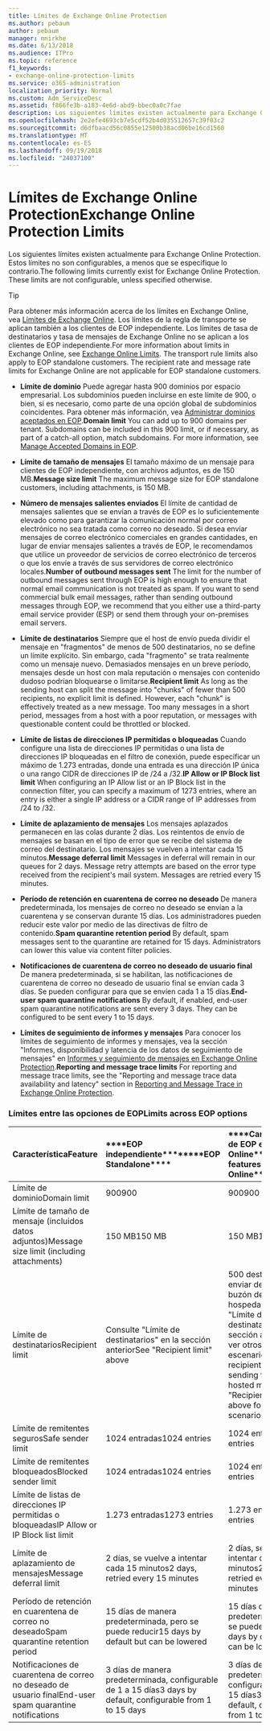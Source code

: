 ```yaml
---
title: Límites de Exchange Online Protection
ms.author: pebaum
author: pebaum
manager: mnirkhe
ms.date: 6/13/2018
ms.audience: ITPro
ms.topic: reference
f1_keywords:
- exchange-online-protection-limits
ms.service: o365-administration
localization_priority: Normal
ms.custom: Adm_ServiceDesc
ms.assetid: f866fe3b-a183-4e6d-abd9-bbec0a0c7fae
description: Los siguientes límites existen actualmente para Exchange Online Protection. Estos límites no son configurables, a menos que se especifique lo contrario.
ms.openlocfilehash: 2e2efe4693cb7e5cdf52b4d035512657c39f03c2
ms.sourcegitcommit: d6dfbaacd56c0855e12500b38acd06be16cd1560
ms.translationtype: MT
ms.contentlocale: es-ES
ms.lasthandoff: 09/19/2018
ms.locfileid: "24037100"
---
```

# <a name="exchange-online-protection-limits"></a><span data-ttu-id="8a21d-104">Límites de Exchange Online Protection</span><span class="sxs-lookup"><span data-stu-id="8a21d-104">Exchange Online Protection Limits</span></span>

<span data-ttu-id="8a21d-p102">Los siguientes límites existen actualmente para Exchange Online Protection. Estos límites no son configurables, a menos que se especifique lo contrario.</span><span class="sxs-lookup"><span data-stu-id="8a21d-p102">The following limits currently exist for Exchange Online Protection. These limits are not configurable, unless specified otherwise.</span></span> 
  
> [!TIP]
> <span data-ttu-id="8a21d-p103">Para obtener más información acerca de los límites en Exchange Online, vea [Límites de Exchange Online](../exchange-online-service-description/exchange-online-limits.md). Los límites de la regla de transporte se aplican también a los clientes de EOP independiente. Los límites de tasa de destinatarios y tasa de mensajes de Exchange Online no se aplican a los clientes de EOP independiente.</span><span class="sxs-lookup"><span data-stu-id="8a21d-p103">For more information about limits in Exchange Online, see [Exchange Online Limits](../exchange-online-service-description/exchange-online-limits.md). The transport rule limits also apply to EOP standalone customers. The recipient rate and message rate limits for Exchange Online are not applicable for EOP standalone customers.</span></span> 
  
- <span data-ttu-id="8a21d-p104">**Límite de dominio** Puede agregar hasta 900 dominios por espacio empresarial. Los subdominios pueden incluirse en este límite de 900, o bien, si es necesario, como parte de una opción global de subdominios coincidentes. Para obtener más información, vea [Administrar dominios aceptados en EOP](https://go.microsoft.com/fwlink/p/?LinkId=282239).</span><span class="sxs-lookup"><span data-stu-id="8a21d-p104">**Domain limit** You can add up to 900 domains per tenant. Subdomains can be included in this 900 limit, or if necessary, as part of a catch-all option, match subdomains. For more information, see [Manage Accepted Domains in EOP](https://go.microsoft.com/fwlink/p/?LinkId=282239).</span></span>
    
- <span data-ttu-id="8a21d-113">**Límite de tamaño de mensajes** El tamaño máximo de un mensaje para clientes de EOP independiente, con archivos adjuntos, es de 150 MB.</span><span class="sxs-lookup"><span data-stu-id="8a21d-113">**Message size limit** The maximum message size for EOP standalone customers, including attachments, is 150 MB.</span></span> 
    
- <span data-ttu-id="8a21d-p105">**Número de mensajes salientes enviados** El límite de cantidad de mensajes salientes que se envían a través de EOP es lo suficientemente elevado como para garantizar la comunicación normal por correo electrónico no sea tratada como correo no deseado. Si desea enviar mensajes de correo electrónico comerciales en grandes cantidades, en lugar de enviar mensajes salientes a través de EOP, le recomendamos que utilice un proveedor de servicios de correo electrónico de terceros o que los envíe a través de sus servidores de correo electrónico locales.</span><span class="sxs-lookup"><span data-stu-id="8a21d-p105">**Number of outbound messages sent** The limit for the number of outbound messages sent through EOP is high enough to ensure that normal email communication is not treated as spam. If you want to send commercial bulk email messages, rather than sending outbound messages through EOP, we recommend that you either use a third-party email service provider (ESP) or send them through your on-premises email servers.</span></span> 
    
- <span data-ttu-id="8a21d-p106">**Límite de destinatarios** Siempre que el host de envío pueda dividir el mensaje en "fragmentos" de menos de 500 destinatarios, no se define un límite explícito. Sin embargo, cada "fragmento" se trata realmente como un mensaje nuevo. Demasiados mensajes en un breve período, mensajes desde un host con mala reputación o mensajes con contenido dudoso podrían bloquearse o limitarse.</span><span class="sxs-lookup"><span data-stu-id="8a21d-p106">**Recipient limit** As long as the sending host can split the message into "chunks" of fewer than 500 recipients, no explicit limit is defined. However, each "chunk" is effectively treated as a new message. Too many messages in a short period, messages from a host with a poor reputation, or messages with questionable content could be throttled or blocked.</span></span> 
    
- <span data-ttu-id="8a21d-119">**Límite de listas de direcciones IP permitidas o bloqueadas** Cuando configure una lista de direcciones IP permitidas o una lista de direcciones IP bloqueadas en el filtro de conexión, puede especificar un máximo de 1.273 entradas, donde una entrada es una dirección IP única o una rango CIDR de direcciones IP de /24 a /32.</span><span class="sxs-lookup"><span data-stu-id="8a21d-119">**IP Allow or IP Block list limit** When configuring an IP Allow list or an IP Block list in the connection filter, you can specify a maximum of 1273 entries, where an entry is either a single IP address or a CIDR range of IP addresses from /24 to /32.</span></span> 
    
- <span data-ttu-id="8a21d-p107">**Límite de aplazamiento de mensajes** Los mensajes aplazados permanecen en las colas durante 2 días. Los reintentos de envío de mensajes se basan en el tipo de error que se recibe del sistema de correo del destinatario. Los mensajes se vuelven a intentar cada 15 minutos.</span><span class="sxs-lookup"><span data-stu-id="8a21d-p107">**Message deferral limit** Messages in deferral will remain in our queues for 2 days. Message retry attempts are based on the error type received from the recipient's mail system. Messages are retried every 15 minutes.</span></span> 
    
- <span data-ttu-id="8a21d-p108">**Período de retención en cuarentena de correo no deseado** De manera predeterminada, los mensajes de correo no deseado se envían a la cuarentena y se conservan durante 15 días. Los administradores pueden reducir este valor por medio de las directivas de filtro de contenido.</span><span class="sxs-lookup"><span data-stu-id="8a21d-p108">**Spam quarantine retention period** By default, spam messages sent to the quarantine are retained for 15 days. Administrators can lower this value via content filter policies.</span></span> 
    
- <span data-ttu-id="8a21d-p109">**Notificaciones de cuarentena de correo no deseado de usuario final** De manera predeterminada, si se habilitan, las notificaciones de cuarentena de correo no deseado de usuario final se envían cada 3 días. Se pueden configurar para que se envíen cada 1 a 15 días.</span><span class="sxs-lookup"><span data-stu-id="8a21d-p109">**End-user spam quarantine notifications** By default, if enabled, end-user spam quarantine notifications are sent every 3 days. They can be configured to be sent every 1 to 15 days.</span></span> 
    
- <span data-ttu-id="8a21d-127">**Límites de seguimiento de informes y mensajes** Para conocer los límites de seguimiento de informes y mensajes, vea la sección "Informes, disponibilidad y latencia de los datos de seguimiento de mensajes" en [Informes y seguimiento de mensajes en Exchange Online Protection](https://go.microsoft.com/fwlink/?LinkId=394248).</span><span class="sxs-lookup"><span data-stu-id="8a21d-127">**Reporting and message trace limits** For reporting and message trace limits, see the "Reporting and message trace data availability and latency" section in [Reporting and Message Trace in Exchange Online Protection](https://go.microsoft.com/fwlink/?LinkId=394248).</span></span>
    
### <a name="limits-across-eop-options"></a><span data-ttu-id="8a21d-128">Límites entre las opciones de EOP</span><span class="sxs-lookup"><span data-stu-id="8a21d-128">Limits across EOP options</span></span>

|<span data-ttu-id="8a21d-129">**Característica**</span><span class="sxs-lookup"><span data-stu-id="8a21d-129">**Feature**</span></span>|<span data-ttu-id="8a21d-130">\*\*\*\*EOP independiente\*\*\*\*</span><span class="sxs-lookup"><span data-stu-id="8a21d-130">\*\*\*\*EOP Standalone\*\*\*\*</span></span>|<span data-ttu-id="8a21d-131">\*\*\*\*Características de EOP en Exchange Online\*\*\*\*</span><span class="sxs-lookup"><span data-stu-id="8a21d-131">\*\*\*\*EOP features in Exchange Online\*\*\*\*</span></span>|<span data-ttu-id="8a21d-132">\*\*\*\*Exchange Enterprise CAL con servicios\*\*\*\*</span><span class="sxs-lookup"><span data-stu-id="8a21d-132">\*\*\*\*Exchange Enterprise CAL with Services\*\*\*\*</span></span>|
|:-----|:-----|:-----|:-----|
|<span data-ttu-id="8a21d-133">Límite de dominio</span><span class="sxs-lookup"><span data-stu-id="8a21d-133">Domain limit</span></span>  <br/> |<span data-ttu-id="8a21d-134">900</span><span class="sxs-lookup"><span data-stu-id="8a21d-134">900</span></span>  <br/> |<span data-ttu-id="8a21d-135">900</span><span class="sxs-lookup"><span data-stu-id="8a21d-135">900</span></span>  <br/> |<span data-ttu-id="8a21d-136">900</span><span class="sxs-lookup"><span data-stu-id="8a21d-136">900</span></span>  <br/> |
|<span data-ttu-id="8a21d-137">Límite de tamaño de mensaje (incluidos datos adjuntos)</span><span class="sxs-lookup"><span data-stu-id="8a21d-137">Message size limit (including attachments)</span></span>  <br/> |<span data-ttu-id="8a21d-138">150 MB</span><span class="sxs-lookup"><span data-stu-id="8a21d-138">150 MB</span></span>  <br/> |<span data-ttu-id="8a21d-139">150 MB</span><span class="sxs-lookup"><span data-stu-id="8a21d-139">150 MB</span></span>  <br/> |<span data-ttu-id="8a21d-140">150 MB</span><span class="sxs-lookup"><span data-stu-id="8a21d-140">150 MB</span></span>  <br/> |
|<span data-ttu-id="8a21d-141">Límite de destinatarios</span><span class="sxs-lookup"><span data-stu-id="8a21d-141">Recipient limit</span></span>  <br/> |<span data-ttu-id="8a21d-142">Consulte "Límite de destinatarios" en la sección anterior</span><span class="sxs-lookup"><span data-stu-id="8a21d-142">See "Recipient limit" above</span></span>  <br/> |<span data-ttu-id="8a21d-143">500 destinatarios al enviar desde un buzón de correo hospedado; consulte "Límite de destinatarios" en la sección anterior para ver otros escenarios</span><span class="sxs-lookup"><span data-stu-id="8a21d-143">500 recipients when sending from a hosted mailbox; see "Recipient limit" above for other scenarios</span></span>  <br/> |<span data-ttu-id="8a21d-144">Consulte "Límite de destinatarios" en la sección anterior</span><span class="sxs-lookup"><span data-stu-id="8a21d-144">See "Recipient limit" above</span></span>  <br/> |
|<span data-ttu-id="8a21d-145">Límite de remitentes seguros</span><span class="sxs-lookup"><span data-stu-id="8a21d-145">Safe sender limit</span></span>  <br/> |<span data-ttu-id="8a21d-146">1024 entradas</span><span class="sxs-lookup"><span data-stu-id="8a21d-146">1024 entries</span></span>  <br/> |<span data-ttu-id="8a21d-147">1024 entradas</span><span class="sxs-lookup"><span data-stu-id="8a21d-147">1024 entries</span></span>  <br/> ||
|<span data-ttu-id="8a21d-148">Límite de remitentes bloqueados</span><span class="sxs-lookup"><span data-stu-id="8a21d-148">Blocked sender limit</span></span>  <br/> |<span data-ttu-id="8a21d-149">1024 entradas</span><span class="sxs-lookup"><span data-stu-id="8a21d-149">1024 entries</span></span>  <br/> |<span data-ttu-id="8a21d-150">1024 entradas</span><span class="sxs-lookup"><span data-stu-id="8a21d-150">1024 entries</span></span>  <br/> ||
|<span data-ttu-id="8a21d-151">Límite de listas de direcciones IP permitidas o bloqueadas</span><span class="sxs-lookup"><span data-stu-id="8a21d-151">IP Allow or IP Block list limit</span></span>  <br/> |<span data-ttu-id="8a21d-152">1.273 entradas</span><span class="sxs-lookup"><span data-stu-id="8a21d-152">1273 entries</span></span>  <br/> |<span data-ttu-id="8a21d-153">1.273 entradas</span><span class="sxs-lookup"><span data-stu-id="8a21d-153">1273 entries</span></span>  <br/> |<span data-ttu-id="8a21d-154">1.273 entradas</span><span class="sxs-lookup"><span data-stu-id="8a21d-154">1273 entries</span></span>  <br/> |
|<span data-ttu-id="8a21d-155">Límite de aplazamiento de mensajes</span><span class="sxs-lookup"><span data-stu-id="8a21d-155">Message deferral limit</span></span>  <br/> |<span data-ttu-id="8a21d-156">2 días, se vuelve a intentar cada 15 minutos</span><span class="sxs-lookup"><span data-stu-id="8a21d-156">2 days, retried every 15 minutes</span></span>  <br/> |<span data-ttu-id="8a21d-157">2 días, se vuelve a intentar cada 15 minutos</span><span class="sxs-lookup"><span data-stu-id="8a21d-157">2 days, retried every 15 minutes</span></span>  <br/> |<span data-ttu-id="8a21d-158">2 días, se vuelve a intentar cada 15 minutos</span><span class="sxs-lookup"><span data-stu-id="8a21d-158">2 days, retried every 15 minutes</span></span>  <br/> |
|<span data-ttu-id="8a21d-159">Período de retención en cuarentena de correo no deseado</span><span class="sxs-lookup"><span data-stu-id="8a21d-159">Spam quarantine retention period</span></span>  <br/> |<span data-ttu-id="8a21d-160">15 días de manera predeterminada, pero se puede reducir</span><span class="sxs-lookup"><span data-stu-id="8a21d-160">15 days by default but can be lowered</span></span>  <br/> |<span data-ttu-id="8a21d-161">15 días de manera predeterminada, pero se puede reducir</span><span class="sxs-lookup"><span data-stu-id="8a21d-161">15 days by default but can be lowered</span></span>  <br/> |<span data-ttu-id="8a21d-162">15 días de manera predeterminada, pero se puede reducir</span><span class="sxs-lookup"><span data-stu-id="8a21d-162">15 days by default but can be lowered</span></span>  <br/> |
|<span data-ttu-id="8a21d-163">Notificaciones de cuarentena de correo no deseado de usuario final</span><span class="sxs-lookup"><span data-stu-id="8a21d-163">End-user spam quarantine notifications</span></span>  <br/> |<span data-ttu-id="8a21d-164">3 días de manera predeterminada, configurable de 1 a 15 días</span><span class="sxs-lookup"><span data-stu-id="8a21d-164">3 days by default, configurable from 1 to 15 days</span></span>  <br/> |<span data-ttu-id="8a21d-165">3 días de manera predeterminada, configurable de 1 a 15 días</span><span class="sxs-lookup"><span data-stu-id="8a21d-165">3 days by default, configurable from 1 to 15 days</span></span>  <br/> |<span data-ttu-id="8a21d-166">3 días de manera predeterminada, configurable de 1 a 15 días</span><span class="sxs-lookup"><span data-stu-id="8a21d-166">3 days by default, configurable from 1 to 15 days</span></span>  <br/> |
   

